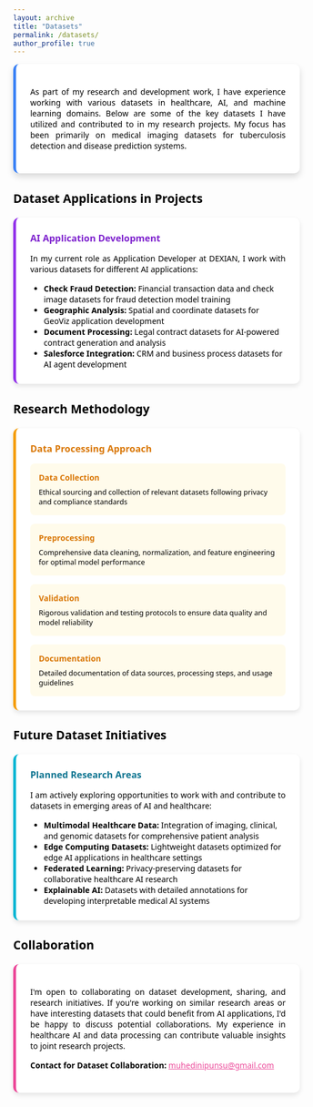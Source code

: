 ```yaml
---
layout: archive
title: "Datasets"
permalink: /datasets/
author_profile: true
---
```


<span style="font-family: 'Segoe UI', sans-serif; color: black;">

<div style="background-color: white; border-left: 5px solid #3b82f6; border-radius: 10px; padding: 25px; margin-bottom: 30px; box-shadow: 0 6px 12px rgba(0, 0, 0, 0.15);">
  <p style="text-align: justify; color: black; font-family: 'Segoe UI', serif;">
    As part of my research and development work, I have experience working with various datasets in healthcare, AI, and machine learning domains. Below are some of the key datasets I have utilized and contributed to in my research projects. My focus has been primarily on medical imaging datasets for tuberculosis detection and disease prediction systems.
  </p>
</div>

## Dataset Applications in Projects

<div style="background-color: white; border-left: 5px solid #9333ea; border-radius: 10px; padding: 25px; margin-top: 20px; box-shadow: 0 4px 8px rgba(0, 0, 0, 0.1);">
  <h3 style="color: #7e22ce; margin: 0 0 15px 0;">AI Application Development</h3>
  <p style="text-align: justify; color: black; font-family: 'Segoe UI', serif; margin-bottom: 15px;">
    In my current role as Application Developer at DEXIAN, I work with various datasets for different AI applications:
  </p>
  <ul style="color: black; margin: 0;">
    <li><strong>Check Fraud Detection:</strong> Financial transaction data and check image datasets for fraud detection model training</li>
    <li><strong>Geographic Analysis:</strong> Spatial and coordinate datasets for GeoViz application development</li>
    <li><strong>Document Processing:</strong> Legal contract datasets for AI-powered contract generation and analysis</li>
    <li><strong>Salesforce Integration:</strong> CRM and business process datasets for AI agent development</li>
  </ul>
</div>

## Research Methodology

<div style="background-color: white; border-left: 5px solid #f59e0b; border-radius: 10px; padding: 25px; margin-top: 20px; box-shadow: 0 4px 8px rgba(0, 0, 0, 0.1);">
  <h3 style="color: #d97706; margin: 0 0 15px 0;">Data Processing Approach</h3>
  <div style="display: grid; grid-template-columns: repeat(auto-fit, minmax(250px, 1fr)); gap: 15px; margin-top: 15px;">
    <div style="padding: 15px; background-color: #fffbeb; border-radius: 8px;">
      <h4 style="color: #d97706; margin: 0 0 8px 0;">Data Collection</h4>
      <p style="margin: 0; color: black; font-size: 0.9em;">Ethical sourcing and collection of relevant datasets following privacy and compliance standards</p>
    </div>
    <div style="padding: 15px; background-color: #fffbeb; border-radius: 8px;">
      <h4 style="color: #d97706; margin: 0 0 8px 0;">Preprocessing</h4>
      <p style="margin: 0; color: black; font-size: 0.9em;">Comprehensive data cleaning, normalization, and feature engineering for optimal model performance</p>
    </div>
    <div style="padding: 15px; background-color: #fffbeb; border-radius: 8px;">
      <h4 style="color: #d97706; margin: 0 0 8px 0;">Validation</h4>
      <p style="margin: 0; color: black; font-size: 0.9em;">Rigorous validation and testing protocols to ensure data quality and model reliability</p>
    </div>
    <div style="padding: 15px; background-color: #fffbeb; border-radius: 8px;">
      <h4 style="color: #d97706; margin: 0 0 8px 0;">Documentation</h4>
      <p style="margin: 0; color: black; font-size: 0.9em;">Detailed documentation of data sources, processing steps, and usage guidelines</p>
    </div>
  </div>
</div>

## Future Dataset Initiatives

<div style="background-color: white; border-left: 5px solid #06b6d4; border-radius: 10px; padding: 25px; margin-top: 20px; box-shadow: 0 4px 8px rgba(0, 0, 0, 0.1);">
  <h3 style="color: #0e7490; margin: 0 0 15px 0;">Planned Research Areas</h3>
  <p style="text-align: justify; color: black; font-family: 'Segoe UI', serif; margin-bottom: 15px;">
    I am actively exploring opportunities to work with and contribute to datasets in emerging areas of AI and healthcare:
  </p>
  <ul style="color: black; margin: 0;">
    <li><strong>Multimodal Healthcare Data:</strong> Integration of imaging, clinical, and genomic datasets for comprehensive patient analysis</li>
    <li><strong>Edge Computing Datasets:</strong> Lightweight datasets optimized for edge AI applications in healthcare settings</li>
    <li><strong>Federated Learning:</strong> Privacy-preserving datasets for collaborative healthcare AI research</li>
    <li><strong>Explainable AI:</strong> Datasets with detailed annotations for developing interpretable medical AI systems</li>
  </ul>
</div>

## Collaboration

<div style="background-color: white; border-left: 5px solid #ec4899; border-radius: 10px; padding: 25px; margin-top: 20px; box-shadow: 0 4px 8px rgba(0, 0, 0, 0.1);">
  <p style="text-align: justify; color: black; font-family: 'Segoe UI', serif;">
    I'm open to collaborating on dataset development, sharing, and research initiatives. If you're working on similar research areas or have interesting datasets that could benefit from AI applications, I'd be happy to discuss potential collaborations. My experience in healthcare AI and data processing can contribute valuable insights to joint research projects.
  </p>
  <div style="margin-top: 15px;">
    <p><strong>Contact for Dataset Collaboration:</strong> <a href="mailto:muhedinipunsu@gmail.com" style="color: #ec4899;">muhedinipunsu@gmail.com</a></p>
  </div>
</div>

</span>